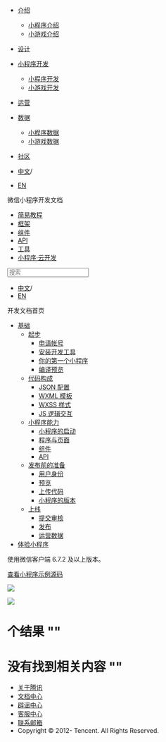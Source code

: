 <div class="book with-summary">

<div class="head">

<div class="head_box">

# [](javascript:; "_('微信公众平台 小程序')")

<div class="header_ctrls">

*   [介绍](javascript:;)
    *   [小程序介绍](https://developers.weixin.qq.com/miniprogram/introduction/index.html?t=18102614)
    *   [小游戏介绍](https://developers.weixin.qq.com/minigame/introduction/index.html?t=18102614)
*   [设计](https://developers.weixin.qq.com/miniprogram/design/index.html?t=18102614)
*   [小程序开发](javascript:;)
    *   [小程序开发](https://developers.weixin.qq.com/miniprogram/dev/index.html?t=18102614)
    *   [小游戏开发](https://developers.weixin.qq.com/minigame/dev/index.html?t=18102614)
*   [运营](https://developers.weixin.qq.com/miniprogram/product/index.html?t=18102614)
*   [数据](javascript:;)
    *   [小程序数据](https://developers.weixin.qq.com/miniprogram/analysis/index.html?t=18102614)
    *   [小游戏数据](https://developers.weixin.qq.com/minigame/analysis/index.html?t=18102614)
*   [社区](https://developers.weixin.qq.com/)

*   [中文](https://developers.weixin.qq.com/miniprogram/dev/demo.html?t=18102614)<span class="split-line">/</span>
*   [EN](https://developers.weixin.qq.com/miniprogram/en/dev/demo.html?t=18102614)

</div>

</div>

</div>

<div class="sub_nav_box">

<div class="sub_nav_inner">

<div class="book-summary-opr" id="js-book-summary-opr"><a class="book-summary-btn"></a></div>

<div class="top_sub_nav">

<div class="top_title_wap"><span class="icon_title icon_dev"></span>

微信小程序开发文档

</div>

*   [简易教程](.)
*   [框架](./framework/MINA.html)
*   [组件](./component/)
*   [API](./api/)
*   [工具](./devtools/devtools.html)
*   [小程序·云开发](./wxcloud/basis/getting-started.html)

</div>

<div id="book-search-input" role="search">

<form><label for="search-input" class="search-icon" id="js-search-icon"></label><input type="text" id="search-input" name="search-input" placeholder="搜索"> </form>

</div>

*   [中文](https://developers.weixin.qq.com/miniprogram/dev/demo.html?t=18102614)<span class="split-line">/</span>
*   [EN](https://developers.weixin.qq.com/miniprogram/en/dev/demo.html?t=18102614)

</div>

</div>

<div class="book-summary">

<div class="book-summary-home" id="js-summary-home"><a><span class="icon_home_s icon_dev"></span><span class="s_title_2">开发文档首页</span></a></div>

<nav role="navigation">

*   [基础](.)
    *   [起步](.)
        *   [申请帐号](.#申请帐号)
        *   [安装开发工具](.#安装开发工具)
        *   [你的第一个小程序](.#你的第一个小程序)
        *   [编译预览](.#编译预览)
    *   [代码构成](./quickstart/basic/file.html)
        *   [JSON 配置](./quickstart/basic/file.html#json-配置)
        *   [WXML 模板](./quickstart/basic/file.html#wxml-模板)
        *   [WXSS 样式](./quickstart/basic/file.html#wxss-样式)
        *   [JS 逻辑交互](./quickstart/basic/file.html#js-交互逻辑)
    *   [小程序能力](./quickstart/basic/framework.html)
        *   [小程序的启动](./quickstart/basic/framework.html#小程序的启动)
        *   [程序与页面](./quickstart/basic/framework.html#程序与页面)
        *   [组件](./quickstart/basic/framework.html#组件)
        *   [API](./quickstart/basic/framework.html#api)
    *   [发布前的准备](./quickstart/basic/role.html)
        *   [用户身份](./quickstart/basic/role.html#用户身份)
        *   [预览](./quickstart/basic/role.html#预览)
        *   [上传代码](./quickstart/basic/role.html#上传代码)
        *   [小程序的版本](./quickstart/basic/role.html#小程序的版本)
    *   [上线](./quickstart/basic/release.html)
        *   [提交审核](./quickstart/basic/release.html#提交审核)
        *   [发布](./quickstart/basic/release.html#发布)
        *   [运营数据](./quickstart/basic/release.html#运营数据)
*   [体验小程序](./demo.html)

</nav>

</div>

<div class="book-body">

<div class="body-inner">

<div class="page-wrapper" tabindex="-1" role="main">

<div class="page-inner">

<div id="book-search-results">

<div class="search-noresults">

<section class="normal markdown-section">

使用微信客户端 6.7.2 及以上版本。

[查看小程序示例源码](https://github.com/wechat-miniprogram/miniprogram-demo)

![](https://developers.weixin.qq.com/miniprogram/dev/image/demo.jpg?t=18102614)

![](https://developers.weixin.qq.com/miniprogram/dev/image/demo.png?t=18102614)

</section>

</div>

<div class="search-results">

<div class="has-results">

# <span class="search-results-count"></span>个结果 "<span class="search-query"></span>"

</div>

<div class="no-results">

# 没有找到相关内容 "<span class="search-query"></span>"

</div>

</div>

</div>

</div>

</div>

<div class="foot" id="footer">

*   [关于腾讯](https://www.tencent.com/)
*   [文档中心](https://developers.weixin.qq.com/miniprogram/introduction/index.html)
*   [辟谣中心](https://mp.weixin.qq.com/cgi-bin/opshowpage?action=dispelinfo)
*   [客服中心](https://kf.qq.com/product/wx_xcx.html)
*   [联系邮箱](mailto:weixinmp@qq.com)
*   Copyright © 2012-<span id="s_copyright_year"></span> Tencent. All Rights Reserved.

</div>

</div>

[](.)</div>

</div>